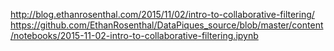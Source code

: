 http://blog.ethanrosenthal.com/2015/11/02/intro-to-collaborative-filtering/
https://github.com/EthanRosenthal/DataPiques_source/blob/master/content/notebooks/2015-11-02-intro-to-collaborative-filtering.ipynb
